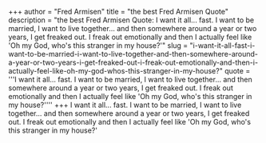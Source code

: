 +++
author = "Fred Armisen"
title = "the best Fred Armisen Quote"
description = "the best Fred Armisen Quote: I want it all... fast. I want to be married, I want to live together... and then somewhere around a year or two years, I get freaked out. I freak out emotionally and then I actually feel like 'Oh my God, who's this stranger in my house?'"
slug = "i-want-it-all-fast-i-want-to-be-married-i-want-to-live-together-and-then-somewhere-around-a-year-or-two-years-i-get-freaked-out-i-freak-out-emotionally-and-then-i-actually-feel-like-oh-my-god-whos-this-stranger-in-my-house?"
quote = '''I want it all... fast. I want to be married, I want to live together... and then somewhere around a year or two years, I get freaked out. I freak out emotionally and then I actually feel like 'Oh my God, who's this stranger in my house?''''
+++
I want it all... fast. I want to be married, I want to live together... and then somewhere around a year or two years, I get freaked out. I freak out emotionally and then I actually feel like 'Oh my God, who's this stranger in my house?'
